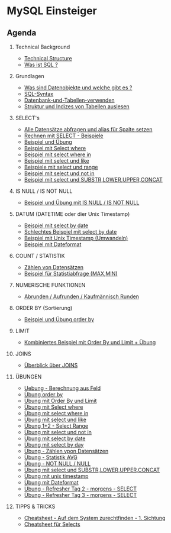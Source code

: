 # MySQL Einsteiger 

## Agenda 

  1. Technical Background 
     * [Technical Structure](/technical-background/basics.md)
     * [Was ist SQL ?](/technical-background/sql.md)
     
  1. Grundlagen 
     * [Was sind Datenobjekte und welche gibt es ?](/basics/database-objects.md) 
     * [SQL-Syntax](/basics/sql-syntax.md) 
     * [Datenbank-und-Tabellen-verwenden](/basics/databases-tables.md)
     * [Struktur und Indizes von Tabellen auslesen](/basics/struture-indexes-tables.md)

  1. SELECT's 
     * [Alle Datensätze abfragen und alias für Spalte setzen](/select/all-as-name.md) 
     * [Rechnen mit SELECT - Beispiele](/select/calculate.md)
     * [Beispiel und Übung](beispiel-mit-berechnung-aus-feldern.md)
     * [Beispiel mit Select where ](/select/example-exercise-where.md)
     * [Beispiel mit select where in](/select/example-exercise-where-in.md) 
     * [Beispiel mit select und like](/select/using-like.md)
     * [Beispiele mit select und range](/select/example-select-range.md)
     * [Beispiel mit select und not in](/select/example-select-not-in.md) 
     * [Beispiel mit select und SUBSTR,LOWER,UPPER,CONCAT](/select/example-string-functions.md)
   
  1. IS NULL / IS NOT NULL 
     * [Beispiel und Übung mit IS NULL / IS NOT NULL](/select/example-is-null.md)
   
  1. DATUM (DATETIME oder dier Unix Timestamp)
     * [Beispiel mit select by date](/select/example-select-by-date.md)
     * [Schlechtes Beispiel mit select by date](/select/bad-example-select-by-date.md)
     * [Beispiel mit Unix Timestamp (Umwandeln)](/select/unix-timestamp.md)  
     * [Beispiel mit Dateformat](/select/example-dateformat.md)
   
  1. COUNT / STATISTIK  
     * [Zählen von Datensätzen](/select/count-rows.md) 
     * [Beispiel für Statistiabfrage (MAX,MIN)](/select/statistik.md) 
   
  1. NUMERISCHE FUNKTIONEN 
     * [Abrunden / Aufrunden / Kaufmännisch Runden](/select/functions-round-ceil-floor.md)  
   
  1. ORDER BY (Sortierung)   
     * [Beispiel und Übung order by](/select/beispiel-order-by-mit-uebung.md)

  1. LIMIT 
     * [Kombiniertes Beispiel mit Order By und Limit + Übung](/select/example-exercise-order-by-limit.md)

  1. JOINS 
     * [Überblick über JOINS](/joins/simple-overview.md) 
    
  1. ÜBUNGEN 
     * [Uebung - Berechnung aus Feld](beispiel-mit-berechnung-aus-feldern.md) 
     * [Übung order by](/select/beispiel-order-by-mit-uebung.md)
     * [Übung mit Order By und Limit](/select/example-exercise-order-by-limit.md)
     * [Übung mit Select where ](/select/example-exercise-where.md)
     * [Übung mit select where in](/select/example-exercise-where-in.md) 
     * [Übung mit select und like](/select/using-like.md)
     * [Übung 1+2 - Select Range](/select/example-select-range.md)
     * [Übung mit select und not in](/select/example-select-not-in.md) 
     * [Übung mit select by date](/select/example-select-by-date.md)
     * [Übung mit select by day](/select/bad-example-select-by-date.md)
     * [Übung - Zählen vpon Datensätzen](/select/count-rows.md)
     * [Übung - Statistik AVG](/select/statistik.md)
     * [Übung - NOT NULL / NULL](/select/example-is-null.md)
     * [Übung mit select und SUBSTR,LOWER,UPPER,CONCAT](/select/example-string-functions.md)
     * [Übung mit unix timestamp](/select/unix-timestamp.md)
     * [Übung mit Dateformat](/select/example-dateformat.md)
     * [Übung - Refresher Tag 2 - morgens - SELECT](/select/uebung-tag-2-morgens.md)
     * [Übung - Refresher Tag 3 - morgens - SELECT](/select/uebung-tag-3-morgens.md)

  1. TIPPS & TRICKS 
     * [Cheatsheet - Auf dem System zurechtfinden - 1. Sichtung](cheatsheet/ueberblick.md) 
     * [Cheatsheet für Selects](cheatsheet/select.md)






  

